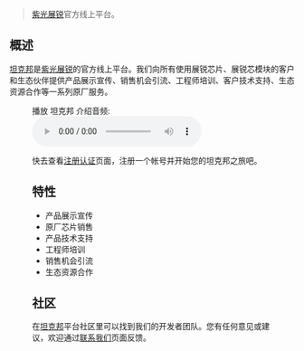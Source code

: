 
> [紫光展锐](https://www.unisoc.com)官方线上平台。

## 概述

[坦克邦](https://www.teckbond.com)是[紫光展锐](https://www.unisoc.com)的官方线上平台。我们向所有使用展锐芯片、展锐芯模块的客户和生态伙伴提供产品展示宣传、销售机会引流、工程师培训、客户技术支持、生态资源合作等一系列原厂服务。



<figure>
    <figcaption>播放 坦克邦 介绍音频:</figcaption>
    <audio
        controls
        src="./assets/tkb_audio.mp3">
            您的浏览器不支持此
            <code>audio</code> 标签.
    </audio
</figure>


快去查看[注册认证](/registration.md)页面，注册一个帐号并开始您的坦克邦之旅吧。

## 特性

- 产品展示宣传
- 原厂芯片销售
- 产品技术支持
- 工程师培训
- 销售机会引流
- 生态资源合作

## 社区


在[坦克邦](https://www.teckbond.com)平台社区里可以找到我们的开发者团队。您有任何意见或建议，欢迎通过[联系我们](https://www.teckbond.com/#/home/serve)页面反馈。



